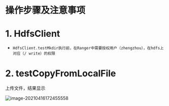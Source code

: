 # 操作步骤及注意事项

# 1. HdfsClient

- ```ABAP
  HdfsClient.testMkdir执行前，在Ranger中需要授权用户（zhengzhou），在hdfs上对应（/ write）的权限
  ```

# 2. testCopyFromLocalFile

上传文件，结果显示

![image-20210416172455558](HDFSDemoReadme.assets/image-20210416172455558.png)

